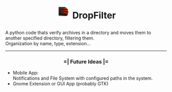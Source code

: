 # <p align="center"><img src="https://github.com/Zvorky/DropFilter/blob/main/ArtWork/DropFilter_icon.svg" width="44" height="44"> DropFilter</p>
A python code thats verify archives in a directory and moves them to another specified directory, filtering them.  
Organization by name, type, extension...

----

### <p align="center">=| Future Ideas |=</p>
- Mobile App:  
Notifications and File System with configured paths in the system.  
- Gnome Extension or GUI App (probably GTK)  
